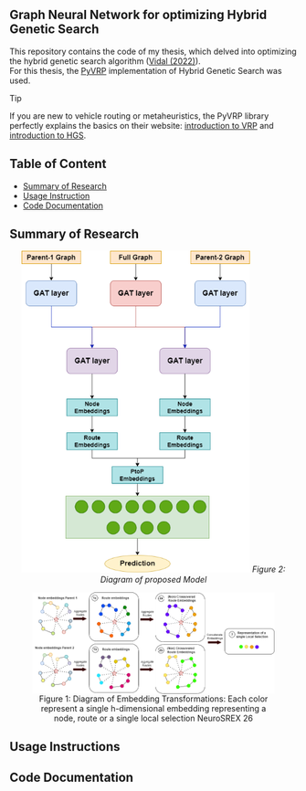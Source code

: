 ## Graph Neural Network for optimizing Hybrid Genetic Search

This repository contains the code of my thesis, which delved into optimizing the hybrid genetic search algorithm ([Vidal (2022)][1]).  
For this thesis, the [PyVRP][2] implementation of Hybrid Genetic Search was used.

> [!TIP]
> If you are new to vehicle routing or metaheuristics, the PyVRP library perfectly explains the basics on their website: [introduction to VRP][3] and [introduction to HGS][4].

## Table of Content

- [Summary of Research](#summary-of-research)
- [Usage Instruction](#usage-instructions)
- [Code Documentation](#code-documentation)

## Summary of Research

<p align="center">
    <img width=400 src="images/Model_diagram.png" />
    <em>Figure 2: Diagram of proposed Model</em>
</p>

<figure>
    <img align='center' src="images/NodeEmbeddingTransformation.png" />
    <figcaption align='center'>Figure 1: Diagram of Embedding Transformations: Each color represent a single h-dimensional embedding representing a node, route or a single local selection NeuroSREX 26</figcaption>
</figure>

## Usage Instructions

## Code Documentation

[1]: https://doi.org/10.1016/j.cor.2021.105643
[2]: https://github.com/PyVRP/PyVRP
[3]: https://pyvrp.org/setup/introduction_to_vrp.html
[4]: https://pyvrp.org/setup/introduction_to_hgs.html
